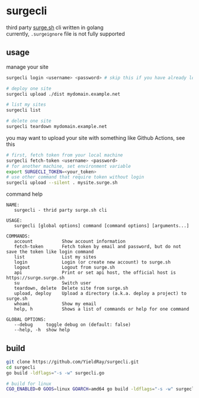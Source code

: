 # surgecli

third party [surge.sh](https://surge.sh) cli written in golang  
currently, `.surgeignore` file is not fully supported

## usage

manage your site

```sh
surgecli login <username> <password> # skip this if you have already logged in

# deploy one site
surgecli upload ./dist mydomain.example.net

# list my sites
surgecli list

# delete one site
surgecli teardown mydomain.example.net
```

you may want to upload your site with something like Github Actions, see this

```sh
# first, fetch token from your local machine
surgecli fetch-token <username> <password>
# for another machine, set environment variable
export SURGECLI_TOKEN=<your_token>
# use other command that require token without login
surgecli upload --silent . mysite.surge.sh
```

command help

```
NAME:
   surgecli - thrid party surge.sh cli

USAGE:
   surgecli [global options] command [command options] [arguments...]

COMMANDS:
   account           Show account information
   fetch-token       Fetch token by email and password, but do not save the token like login command
   list              List my sites
   login             Login (or create new account) to surge.sh
   logout            Logout from surge.sh
   api               Print or set api host, the official host is https://surge.surge.sh
   su                Switch user
   teardown, delete  Delete site from surge.sh
   upload, deploy    Upload a directory (a.k.a. deploy a project) to surge.sh
   whoami            Show my email
   help, h           Shows a list of commands or help for one command

GLOBAL OPTIONS:
   --debug     toggle debug on (default: false)
   --help, -h  show help
```

## build

```sh
git clone https://github.com/YieldRay/surgecli.git
cd surgecli
go build -ldflags="-s -w" surgecli.go

# build for linux
CGO_ENABLED=0 GOOS=linux GOARCH=amd64 go build -ldflags="-s -w" surgecli.go
```
